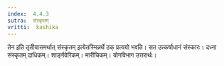 ```yaml
---
index:  4.4.3
sutra:  संस्कृतम्
vritti:  kashika 
---
```


तेन इति तृतीयासमर्थात् संस्कृतम् इत्येतस्मिन्नर्थे ठक् प्रत्ययो भवति। सत उत्कर्षाधानं संस्कारः। दध्ना संस्कृतम् दाधिकम्। शार्ङ्गवेरिकम्। मारीचिकम्। योगविभाग उत्तरार्थः।

